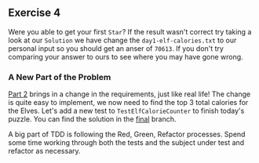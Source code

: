 ## Exercise 4

Were you able to get your first `Star`? If the result wasn't correct try taking a look at our `Solution` we have change the `day1-elf-calories.txt` to our personal input so you should get an anser of `70613`. If you don't try comparing your answer to ours to see where you may have gone wrong.

### A New Part of the Problem

[Part 2](/day1-part2.md) brings in a change in the requirements, just like real life! 
The change is quite easy to implement, we now need to find the top 3 total calories for the Elves.
Let's add a new test to `TestElfCalorieCounter` to finish today's puzzle.
You can find the solution in the [final](https://github.com/rocketstack-matt/advent-of-tdd/tree/final-refactor) branch.

A big part of TDD is following the Red, Green, Refactor processes.
Spend some time working through both the tests and the subject under test and refactor as necessary.